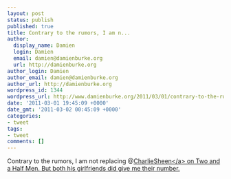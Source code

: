 ```yaml
---
layout: post
status: publish
published: true
title: Contrary to the rumors, I am n...
author:
  display_name: Damien
  login: Damien
  email: damien@damienburke.org
  url: http://damienburke.org
author_login: Damien
author_email: damien@damienburke.org
author_url: http://damienburke.org
wordpress_id: 1344
wordpress_url: http://www.damienburke.org/2011/03/01/contrary-to-the-rumors-i-am-n/
date: '2011-03-01 19:45:09 +0000'
date_gmt: '2011-03-02 00:45:09 +0000'
categories:
- tweet
tags:
- tweet
comments: []
---
```

<p>Contrary to the rumors, I am not replacing @<a href="http:&#47;&#47;twitter.com&#47;CharlieSheen" class="aktt_username">CharlieSheen<&#47;a> on Two and a Half Men. But both his girlfriends did give me their number.</p>
